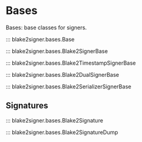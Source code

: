 # Bases

Bases: base classes for signers.

::: blake2signer.bases.Base

::: blake2signer.bases.Blake2SignerBase

::: blake2signer.bases.Blake2TimestampSignerBase

::: blake2signer.bases.Blake2DualSignerBase

::: blake2signer.bases.Blake2SerializerSignerBase

## Signatures

::: blake2signer.bases.Blake2Signature

::: blake2signer.bases.Blake2SignatureDump
